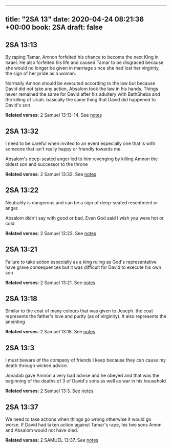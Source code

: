 
---
title: "2SA 13"
date: 2020-04-24 08:21:36 +00:00
book: 2SA
draft: false
---

## 2SA 13:13

By raping Tamar, Amnon forfeited his chance to become the next King in Israel. He also forfeited his life and caused Tamar to be disgraced because she would no longer be given in marriage since she had lost her virginity, the sign of her pride as a woman.

Normally Amnon should be executed according to the law but because David did not take any action, Absalom took the law in his hands. Things never remained the same for David after his adultery with BathSheba and the killing of Uriah. basically the same thing that David did happened to David's son

**Related verses**: 2 Samuel 13:13-14. See [notes](https://my.bible.com/notes/3414670940109005526)


## 2SA 13:32

I need to be careful when invited to an event especially one that is with someone that isn't really happy or friendly towards me.

Absalom's deep-seated anger led to him revenging by killing Amnon the oldest son and successor to the throne

**Related verses**: 2 Samuel 13:32. See [notes](https://my.bible.com/notes/3414663917476766280)


## 2SA 13:22

Neutrality is dangerous and can be a sign of deep-seated resentment or anger.

Absalom didn't say with good or bad. Even God said I wish you were hot or cold

**Related verses**: 2 Samuel 13:22. See [notes](https://my.bible.com/notes/3414661210456187458)


## 2SA 13:21

Failure to take action especially as a king ruling as God's representative have grave consequences but it was difficult for David to execute his own son

**Related verses**: 2 Samuel 13:21. See [notes](https://my.bible.com/notes/3414657474522505769)


## 2SA 13:18

Similar to the coat of many colours that was given to Joseph. the coat represents the father's love and purity (as of virginity). It also represents the anointing

**Related verses**: 2 Samuel 13:18. See [notes](https://my.bible.com/notes/3414656496998015511)


## 2SA 13:3

I must beware of the company of friends I keep because they can cause my death through wicked advice.

Jonadab gave Amnon a very bad advise and he obeyed and that was the beginning of the deaths of 3 of David's sons as well as war in his household

**Related verses**: 2 Samuel 13:3. See [notes](https://my.bible.com/notes/3414652782371398130)


## 2SA 13:37

We need to take actions when things go wrong otherwise it would go worse. If David had taken action against Tamar's rape, his two sons Amon and Absalom would not have died.

**Related verses**: 2 SAMUEL 13:37. See [notes](https://my.bible.com/notes/2644949022439891763)

